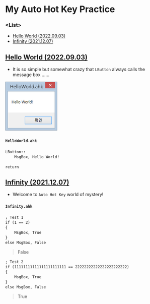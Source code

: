 # My Auto Hot Key Practice

### \<List>
- [Hello World (2022.09.03)](#hello-world-20220903)
- [Infinity (2021.12.07)](#infinity-20211207)


## [Hello World (2022.09.03)](#list)

- It is so simple but somewhat crazy that `LButton` always calls the message box ……

![Hello World](Images/HelloWorld.PNG)

#### `HelloWorld.ahk`

```ahk
LButton::
    MsgBox, Hello World!

return
```

## [Infinity (2021.12.07)](#list)

- Welcome to `Auto Hot Key` world of mystery!

#### `Infinity.ahk`

```ahk
; Test 1
if (1 == 2)
{
    MsgBox, True
}
else MsgBox, False
```
> False

```ahk
; Test 2
if (11111111111111111111111 == 22222222222222222222222)
{
    MsgBox, True
}
else MsgBox, False
```
> True